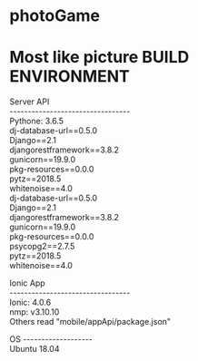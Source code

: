 # photoGame
Most like picture
BUILD ENVIRONMENT
========================
Server  API<br />
---------------------------------<br />
Pythone: 3.6.5 <br />
dj-database-url==0.5.0 <br />
Django==2.1 <br />
djangorestframework==3.8.2 <br />
gunicorn==19.9.0 <br />
pkg-resources==0.0.0 <br />
pytz==2018.5 <br />
whitenoise==4.0 <br />
dj-database-url==0.5.0 <br />
Django==2.1 <br />
djangorestframework==3.8.2 <br />
gunicorn==19.9.0 <br />
pkg-resources==0.0.0 <br />
psycopg2==2.7.5 <br />
pytz==2018.5 <br />
whitenoise==4.0 <br />

Ionic App<br />
--------------------------------- <br />
Ionic: 4.0.6 <br />
nmp: v3.10.10 <br />
Others read "mobile/appApi/package.json" <br />

OS
------------------- <br />
Ubuntu 18.04 
